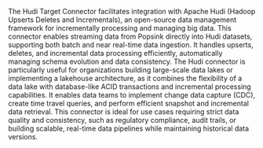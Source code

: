 The Hudi Target Connector facilitates integration with Apache Hudi (Hadoop Upserts Deletes and Incrementals), an open-source data management framework for incrementally processing and managing big data. This connector enables streaming data from Popsink directly into Hudi datasets, supporting both batch and near real-time data ingestion. It handles upserts, deletes, and incremental data processing efficiently, automatically managing schema evolution and data consistency. The Hudi connector is particularly useful for organizations building large-scale data lakes or implementing a lakehouse architecture, as it combines the flexibility of a data lake with database-like ACID transactions and incremental processing capabilities. It enables data teams to implement change data capture (CDC), create time travel queries, and perform efficient snapshot and incremental data retrieval. This connector is ideal for use cases requiring strict data quality and consistency, such as regulatory compliance, audit trails, or building scalable, real-time data pipelines while maintaining historical data versions.